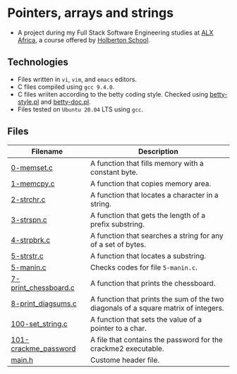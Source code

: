 # Pointers, arrays and strings

- A project during my Full Stack Software Engineering studies at [ALX Africa](https://www.alxafrica.com/software-engineering-2022/), a course offered by [Holberton School](https://www.holbertonschool.com/). 

## Technologies 

- Files written in ```vi```, ```vim```, and ```emacs``` editors. 
- C files compiled using ```gcc 9.4.0```.
- C files wriiten according to the betty coding style. Checked using [betty-style.pl](https://github.com/holbertonschool/Betty/blob/master/betty-style.pl) and [betty-doc.pl](https://github.com/holbertonschool/Betty/blob/master/betty-doc.pl).
- Files tested on ```Ubuntu 20.04``` LTS using ```gcc```.

## Files

| Filename  | Description |
| ---  | --- |
|[0-memset.c](0-memset.c)|A function that fills memory with a constant byte.|
|[1-memcpy.c](1-memcpy.c)|A function that copies memory area.|
|[2-strchr.c](2-strchr.c)|A  function that locates a character in a string.|
|[3-strspn.c](3-strspn.c)|A  function that gets the length of a prefix substring.|
|[4-strpbrk.c](4-strpbrk.c)|A function that searches a string for any of a set of bytes.|
|[5-strstr.c](5-strstr.c)|A function that locates a substring.|
[5-manin.c](5-main.c)|Checks codes for file ```5-manin.c```.|
|[7-print_chessboard.c](7-print_chessboard.c)|A function that prints the chessboard.|
|[8-print_diagsums.c](8-print_diagsums.c)|A function that prints the sum of the two diagonals of a square matrix of integers.|
|[100-set_string.c](100-set_string.c)|A function that sets the value of a pointer to a char.|
|[101-crackme_password](101-crackme_password)|A file that contains the password for the crackme2 executable.|
|[main.h](main.h)|Custome header file.
